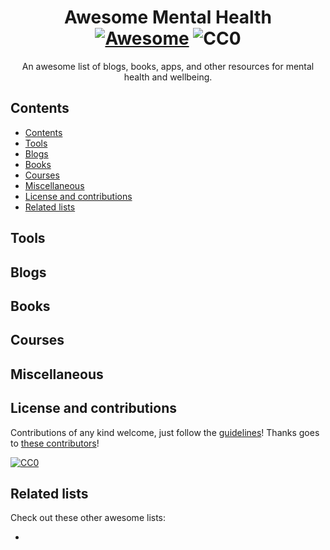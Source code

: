 <div align="center">

<!-- title -->

<!--lint ignore no-dead-urls-->

# Awesome Mental Health <br/> [![Awesome](https://awesome.re/badge.svg)](https://awesome.re) ![![CC0](http://mirrors.creativecommons.org/presskit/buttons/88x31/svg/cc-zero.svg)](https://img.shields.io/badge/license-Creative_Commons-blue)

<!-- subtitle -->

An awesome list of blogs, books, apps, and other resources for mental health and wellbeing.

<!-- image -->

<!-- description -->

</div>

<!-- TOC -->

## Contents

- [Contents](#contents)
- [Tools](#tools)
- [Blogs](#blogs)
- [Books](#books)
- [Courses](#courses)
- [Miscellaneous](#miscellaneous)
- [License and contributions](#license-and-contributions)
- [Related lists](#related-lists)

<!-- CONTENT -->

## Tools



## Blogs



## Books



## Courses


## Miscellaneous



<!-- END CONTENT -->

## License and contributions

Contributions of any kind welcome, just follow the [guidelines](contributing.md)! Thanks goes to [these contributors](https://github.com/armstrongl/awesome-writing/graphs/contributors)!

[![CC0](http://mirrors.creativecommons.org/presskit/buttons/88x31/svg/cc-zero.svg)](https://creativecommons.org/publicdomain/zero/1.0/)

## Related lists

Check out these other awesome lists:

- 